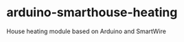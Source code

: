 arduino-smarthouse-heating
==========================

House heating module based on Arduino and SmartWire
